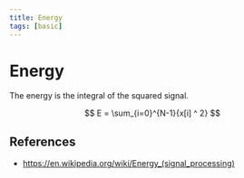```yaml
---
title: Energy
tags: [basic]
---
```


# Energy

The energy is the integral of the squared signal.

$$
E = \sum_{i=0}^{N-1}{x[i] ^ 2}
$$

## References

- https://en.wikipedia.org/wiki/Energy_(signal_processing)
